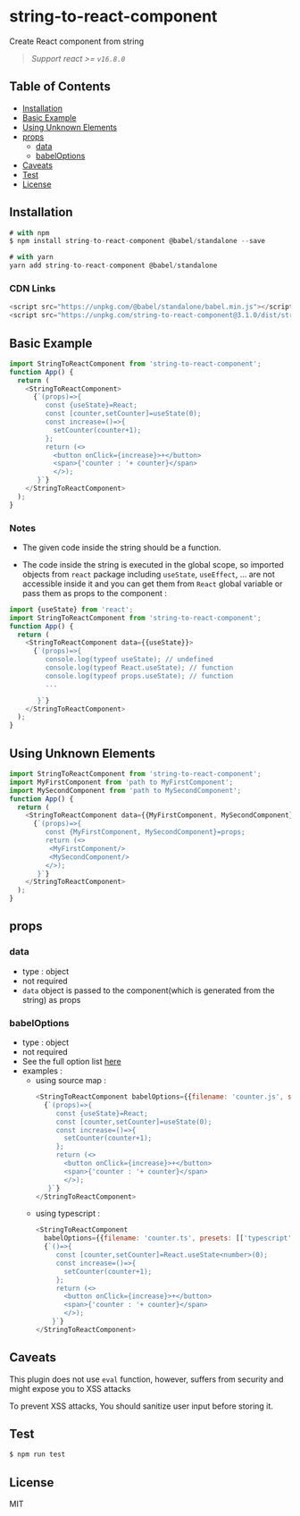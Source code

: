 # string-to-react-component

Create React component from string

> _Support react >= `v16.8.0`_

## Table of Contents

<!-- toc -->

- [Installation](#installation)
- [Basic Example](#basic-example)
- [Using Unknown Elements](#using-unknown-elements)
- [props](#props)
  - [data](#data)
  - [babelOptions](#babelOptions)
- [Caveats](#caveats)
- [Test](#test)
- [License](#license)

<!-- tocstop -->

## Installation

```js
# with npm
$ npm install string-to-react-component @babel/standalone --save

# with yarn
yarn add string-to-react-component @babel/standalone
```

### CDN Links

```js
<script src="https://unpkg.com/@babel/standalone/babel.min.js"></script>
<script src="https://unpkg.com/string-to-react-component@3.1.0/dist/stringToReactComponent.umd.min.js"></script>
```

## Basic Example

```js
import StringToReactComponent from 'string-to-react-component';
function App() {
  return (
    <StringToReactComponent>
      {`(props)=>{
         const {useState}=React;
         const [counter,setCounter]=useState(0);
         const increase=()=>{
           setCounter(counter+1);
         };
         return (<>
           <button onClick={increase}>+</button>
           <span>{'counter : '+ counter}</span>
           </>);
       }`}
    </StringToReactComponent>
  );
}
```

### Notes

- The given code inside the string should be a function.

- The code inside the string is executed in the global scope, so imported objects from `react` package including `useState`, `useEffect`, ... are not accessible inside it and you can get them from `React` global variable or pass them as props to the component :

```js
import {useState} from 'react';
import StringToReactComponent from 'string-to-react-component';
function App() {
  return (
    <StringToReactComponent data={{useState}}>
      {`(props)=>{
         console.log(typeof useState); // undefined
         console.log(typeof React.useState); // function
         console.log(typeof props.useState); // function
         ...

       }`}
    </StringToReactComponent>
  );
}
```

## Using Unknown Elements

```js
import StringToReactComponent from 'string-to-react-component';
import MyFirstComponent from 'path to MyFirstComponent';
import MySecondComponent from 'path to MySecondComponent';
function App() {
  return (
    <StringToReactComponent data={{MyFirstComponent, MySecondComponent}}>
      {`(props)=>{
         const {MyFirstComponent, MySecondComponent}=props;
         return (<>
          <MyFirstComponent/>
          <MySecondComponent/>
         </>);
       }`}
    </StringToReactComponent>
  );
}
```

## props

### data

- type : object
- not required
- `data` object is passed to the component(which is generated from the string) as props

### babelOptions

- type : object
- not required
- See the full option list [here](https://babeljs.io/docs/en/options)
- examples :
  - using source map :
    ```js
    <StringToReactComponent babelOptions={{filename: 'counter.js', sourceMaps: 'inline'}}>
      {`(props)=>{
         const {useState}=React;
         const [counter,setCounter]=useState(0);
         const increase=()=>{
           setCounter(counter+1);
         };
         return (<>
           <button onClick={increase}>+</button>
           <span>{'counter : '+ counter}</span>
           </>);
       }`}
    </StringToReactComponent>
    ```
  - using typescript :
    ```js
    <StringToReactComponent
      babelOptions={{filename: 'counter.ts', presets: [['typescript', {allExtensions: true, isTSX: true}]]}}>
      {`()=>{
         const [counter,setCounter]=React.useState<number>(0);
         const increase=()=>{
           setCounter(counter+1);
         };
         return (<>
           <button onClick={increase}>+</button>
           <span>{'counter : '+ counter}</span>
           </>);
        }`}
    </StringToReactComponent>
    ```

## Caveats

This plugin does not use `eval` function, however, suffers from security and might expose you to XSS attacks

To prevent XSS attacks, You should sanitize user input before storing it.

## Test

```js
$ npm run test
```

## License

MIT
